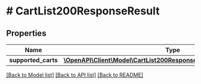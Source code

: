 # # CartList200ResponseResult

## Properties

Name | Type | Description | Notes
------------ | ------------- | ------------- | -------------
**supported_carts** | [**\OpenAPI\Client\Model\CartList200ResponseResultSupportedCartsInner[]**](CartList200ResponseResultSupportedCartsInner.md) |  | [optional]

[[Back to Model list]](../../README.md#models) [[Back to API list]](../../README.md#endpoints) [[Back to README]](../../README.md)
